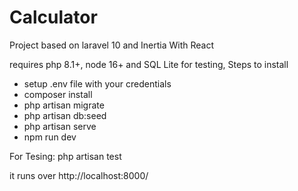 # Calculator

Project based on laravel 10 and Inertia With React

requires php 8.1+, node 16+ and  SQL Lite for testing, Steps to install

- setup .env file with your credentials
- composer install
- php artisan migrate
- php artisan db:seed
- php artisan serve
- npm run dev

 For Tesing: php artisan test 

 it runs over http://localhost:8000/
